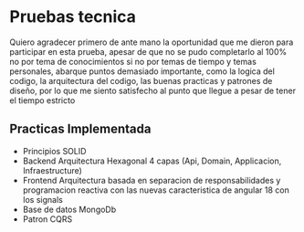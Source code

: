 # Pruebas tecnica

Quiero agradecer primero de ante mano la oportunidad que me dieron para participar en esta prueba, apesar de que no se pudo completarlo al 100% no por tema de conocimientos si no
por temas de tiempo y temas personales, abarque puntos demasiado importante, como la logica del codigo, la arquitectura del codigo, las buenas practicas y patrones de diseño, por lo que 
me siento satisfecho al punto que llegue a pesar de tener el tiempo estricto

## Practicas Implementada
- Principios SOLID
- Backend Arquitectura Hexagonal 4 capas (Api, Domain, Applicacion, Infraestructure)
- Frontend Arquitectura basada en separacion de responsabilidades y programacion reactiva con las nuevas caracteristica de angular 18 con los signals
- Base de datos MongoDb
- Patron CQRS
